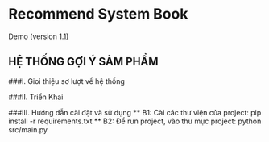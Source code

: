 # Recommend System Book
Demo (version 1.1)

## HỆ THỐNG GỢI Ý SẢM PHẨM 

###I. Gioi thiệu sơ lượt về hệ thống

###II. Triển Khai

###III. Hướng dẫn cài đặt và sử dụng
    ** B1: Cài các thư viện của project: pip install -r requirements.txt
    ** B2: Để run project, vào thư mục project: python src/main.py
